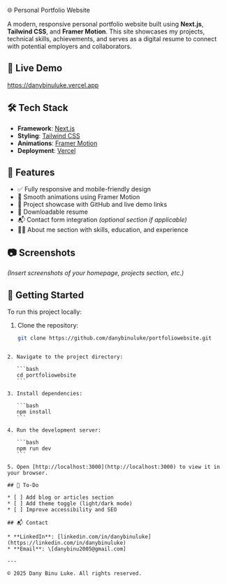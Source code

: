 🌐 Personal Portfolio Website

A modern, responsive personal portfolio website built using **Next.js**, **Tailwind CSS**, and **Framer Motion**. This site showcases my projects, technical skills, achievements, and serves as a digital resume to connect with potential employers and collaborators.

## 🚀 Live Demo

https://danybinuluke.vercel.app

## 🛠️ Tech Stack

- **Framework**: [Next.js](https://nextjs.org/)
- **Styling**: [Tailwind CSS](https://tailwindcss.com/)
- **Animations**: [Framer Motion](https://www.framer.com/motion/)
- **Deployment**: [Vercel](https://vercel.com/) 

## 📂 Features

- ✅ Fully responsive and mobile-friendly design
- 🎯 Smooth animations using Framer Motion
- 💼 Project showcase with GitHub and live demo links
- 📄 Downloadable resume
- 📬 Contact form integration *(optional section if applicable)*
- 🧑‍💼 About me section with skills, education, and experience

## 📷 Screenshots

*(Insert screenshots of your homepage, projects section, etc.)*

## 🧰 Getting Started

To run this project locally:

1. Clone the repository:
   ```bash
   git clone https://github.com/danybinuluke/portfoliowebsite.git
````

2. Navigate to the project directory:

   ```bash
   cd portfoliowebsite
   ```

3. Install dependencies:

   ```bash
   npm install
   ```

4. Run the development server:

   ```bash
   npm run dev
   ```

5. Open [http://localhost:3000](http://localhost:3000) to view it in your browser.

## 📌 To-Do

* [ ] Add blog or articles section
* [ ] Add theme toggle (light/dark mode)
* [ ] Improve accessibility and SEO

## 📬 Contact

* **LinkedIn**: [linkedin.com/in/danybinuluke](https://linkedin.com/in/danybinuluke)
* **Email**: \[danybinu2005@gmail.com]

---

© 2025 Dany Binu Luke. All rights reserved.
